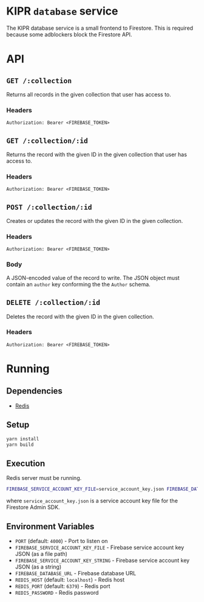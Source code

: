 # KIPR `database` service

The KIPR database service is a small frontend to Firestore. This is required because some adblockers block the Firestore API.

# API

## `GET /:collection`
Returns all records in the given collection that user has access to.

### Headers
`Authorization: Bearer <FIREBASE_TOKEN>`

## `GET /:collection/:id`
Returns the record with the given ID in the given collection that user has access to.

### Headers
`Authorization: Bearer <FIREBASE_TOKEN>`

## `POST /:collection/:id`
Creates or updates the record with the given ID in the given collection.

### Headers
`Authorization: Bearer <FIREBASE_TOKEN>`

### Body
A JSON-encoded value of the record to write. The JSON object must contain an `author` key conforming the the `Author` schema.

## `DELETE /:collection/:id`
Deletes the record with the given ID in the given collection.

### Headers
`Authorization: Bearer <FIREBASE_TOKEN>`

# Running

## Dependencies
 - [Redis](https://redis.io/)

## Setup

```sh
yarn install
yarn build
```

## Execution

Redis server must be running.

```sh
FIREBASE_SERVICE_ACCOUNT_KEY_FILE=service_account_key.json FIREBASE_DATABASE_URL=https://kipr-321905-default-rtdb.firebaseio.com yarn start
```

where `service_account_key.json` is a service account key file for the Firestore Admin SDK.

## Environment Variables
  - `PORT` (default: `4000`) - Port to listen on
  - `FIREBASE_SERVICE_ACCOUNT_KEY_FILE` - Firebase service account key JSON (as a file path)
  - `FIREBASE_SERVICE_ACCOUNT_KEY_STRING` - Firebase service account key JSON (as a string)
  - `FIREBASE_DATABASE_URL` - Firebase database URL
  - `REDIS_HOST` (default: `localhost`) - Redis host
  - `REDIS_PORT` (default: `6379`) - Redis port
  - `REDIS_PASSWORD` - Redis password